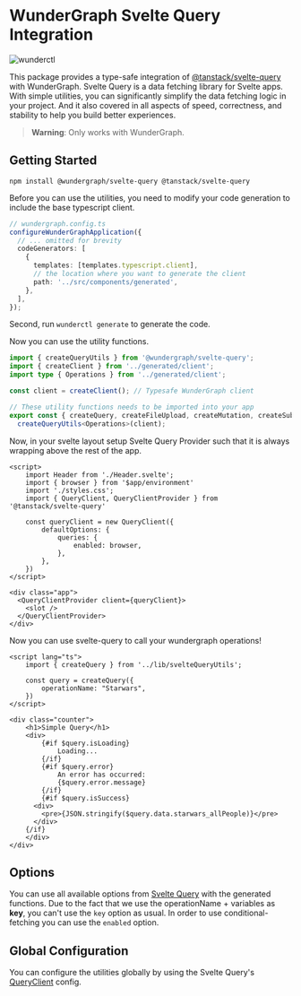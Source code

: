 # WunderGraph Svelte Query Integration

![wunderctl](https://img.shields.io/npm/v/@wundergraph/svelte-query.svg)

This package provides a type-safe integration of [@tanstack/svelte-query](https://tanstack.com/query/latest/docs/svelte/overview) with WunderGraph.
Svelte Query is a data fetching library for Svelte apps. With simple utilities, you can significantly simplify the data fetching logic in your project. And it also covered in all aspects of speed, correctness, and stability to help you build better experiences.

> **Warning**: Only works with WunderGraph.

## Getting Started

```shell
npm install @wundergraph/svelte-query @tanstack/svelte-query
```

Before you can use the utilities, you need to modify your code generation to include the base typescript client.

```typescript
// wundergraph.config.ts
configureWunderGraphApplication({
  // ... omitted for brevity
  codeGenerators: [
    {
      templates: [templates.typescript.client],
      // the location where you want to generate the client
      path: '../src/components/generated',
    },
  ],
});
```

Second, run `wunderctl generate` to generate the code.

Now you can use the utility functions.

```ts
import { createQueryUtils } from '@wundergraph/svelte-query';
import { createClient } from '../generated/client';
import type { Operations } from '../generated/client';

const client = createClient(); // Typesafe WunderGraph client

// These utility functions needs to be imported into your app
export const { createQuery, createFileUpload, createMutation, createSubscription, getAuth, getUser, queryKey } =
  createQueryUtils<Operations>(client);
```

Now, in your svelte layout setup Svelte Query Provider such that it is always wrapping above the rest of the app.

```svelte
<script>
	import Header from './Header.svelte';
	import { browser } from '$app/environment'
	import './styles.css';
	import { QueryClient, QueryClientProvider } from '@tanstack/svelte-query'

	const queryClient = new QueryClient({
		defaultOptions: {
			queries: {
				enabled: browser,
			},
		},
	})
</script>

<div class="app">
  <QueryClientProvider client={queryClient}>
    <slot />
  </QueryClientProvider>
</div>
```

Now you can use svelte-query to call your wundergraph operations!

```svelte
<script lang="ts">
	import { createQuery } from '../lib/svelteQueryUtils';

	const query = createQuery({
		operationName: "Starwars",
	})
</script>

<div class="counter">
	<h1>Simple Query</h1>
	<div>
		{#if $query.isLoading}
			Loading...
		{/if}
		{#if $query.error}
			An error has occurred:
			{$query.error.message}
		{/if}
		{#if $query.isSuccess}
      <div>
        <pre>{JSON.stringify($query.data.starwars_allPeople)}</pre>
      </div>
    {/if}
	</div>
</div>
```

## Options

You can use all available options from [Svelte Query](https://tanstack.com/query/latest/docs/svelte/overview) with the generated functions.
Due to the fact that we use the operationName + variables as **key**, you can't use the `key` option as usual.
In order to use conditional-fetching you can use the `enabled` option.

## Global Configuration

You can configure the utilities globally by using the Svelte Query's [QueryClient](https://tanstack.com/query/v4/docs/react/reference/QueryClient) config.
